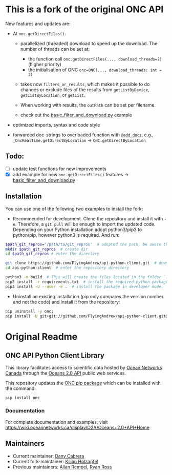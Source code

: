 # This is a fork of the original ONC API
New features and updates are:
- At `onc.getDirectFiles()`:
    - parallelized (threaded) download to speed up the download.
      The number of threads can be set at:
        - the function call `onc.getDirectFiles(..., download_threads=2)` (higher priority)
        - the initialisation of ONC `onc=ONC(..., download_threads: int = 2)`
      
    - takes now `filters_or_results`, which makes it possible to do changes or exclude files of the results from 
  `getListByDevice`, `getListByLocation`, or `getList`.
    - When working with results, the `outPath` can be set per filename.
    - check out the [basic_filter_and_download.py](/examples/basic_filter_and_download.py) example
  
- optimized imports, syntax and code style
- forwarded doc-strings to overloaded function with [`@add_docs`](/onc/util/util.py), e.g., `_OncRealTime.getDirectByLocation` -> `ONC.getDirectByLocation`

## Todo:
- [ ] update test functions for new improvements
- [x] add example for new `onc.getDirectFiles()` features -> [basic_filter_and_download.py](/examples/basic_filter_and_download.py)

## Installation
You can use one of the following two examples to install the fork:
- Recommended for development. Clone the repository and install it with `-e`. Therefore, a `git pull` will be enough to import the updated code.
  Depending on your Python installation adopt python3/pip3 to python/pip, however python3 is required. And run:
```bash
$path_git_repros='/path/to/git_repros'  # adopted the path, be aware that `git clone` creates a directory with the repro name
mkdir $path_git_repros  # create dir
cd $path_git_repros # enter the directory

git clone https://github.com/FlyingAndrew/api-python-client.git  # downloads the repro
cd api-python-client  # enter the repository directory

python3 -m build  # This will create the files located in the folder `.egg-info`
pip3 install -r requirements.txt  # install the required python packages
pip3 install -U --user -e .  # install the package in developer mode.
```
- Uninstall an existing installation (pip only compares the version number and not the code) and install it from the repository:
```bash
pip uninstall -y onc;
pip install -U git+git://github.com/FlyingAndrew/api-python-client.git@master
```
# Original Readme
## ONC API Python Client Library

This library facilitates access to scientific data hosted by [Ocean Networks Canada](https://oceannetworks.ca) through the
[Oceans 2.0 API](https://wiki.oceannetworks.ca/display/O2A/Oceans+2.0+API+Home) public web services.

This repository updates the [ONC pip package](https://pypi.org/project/onc) which can be installed with the command:

```shell
pip install onc
```

### Documentation

For complete documentation and examples, visit https://wiki.oceannetworks.ca/display/O2A/Oceans+2.0+API+Home


## Maintainers

* Current maintainer: [Dany Cabrera](dcabrera@oceannetworks.ca)
* Current fork-maintainer: [Kilian Holzapfel](kilian.holzapfel@tum.de)
* Previous maintainers: [Allan Rempel](agrempel@uvic.ca), [Ryan Ross](ryanross@uvic.ca)

